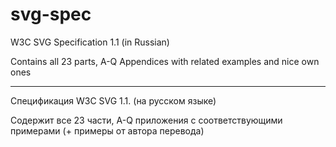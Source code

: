 # svg-spec
W3С SVG Specification 1.1 (in Russian)

Contains all 23 parts, A-Q Appendices with related examples and nice own ones
<hr>

Спецификация W3С SVG 1.1. (на русском языке) 

Содержит все 23 части, A-Q приложения с соответствующими примерами (+ примеры от автора перевода)

